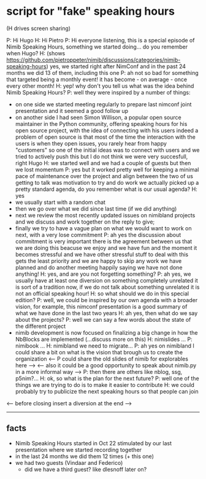 # script for "fake" speaking hours

(H drives screen sharing)

P: Hi Hugo
H: Hi Pietro
P: Hi everyone listening, this is a special episode of Nimib Speaking Hours,
something we started doing... do you remember when Hugo?
H: (shows https://github.com/pietroppeter/nimib/discussions/categories/nimib-speaking-hours)
yes, we started right after NimConf and in the past 24 months we did 13 of them, including this one
P: ah not so bad for something that targeted being a monthly event! it has become - on average - once every other month!
H: yep! why don't you tell us what was the idea behind Nimib Speaking Hours?
P: well they were inspired by a number of things:
- on one side we started meeting regularly to prepare last nimconf joint presentation and it seemed a good follow up
- on another side I had seen Simon Willison, a popular open source maintainer in the Python community, offering
speaking hours for his open source project, with the idea of connecting with his users
indeed a problem of open source is that most of the time the interaction with the users is when
they open issues, you rarely hear from happy "customers"
so one of the initial ideas was to connect with users and we tried to actively push this
but I do not think we were very succesfull, right Hugo
H: we started well and we had a couple of guests but then we lost momentum
P: yes but it worked pretty well for keeping a minimal pace of maintenance over the project and align between the two of us
getting to talk was motivation to try and do work
we actually picked up a pretty standard agenda, do you remember what is our usual agenda?
H: yes
- we usually start with a random chat
- then we go over what we did since last time (if we did anything)
- next we review the most recently updated issues on nimibland projects
  and we discuss and work together on the reply to give;
- finally we try to have a vague plan on what we would want to work on next,
with a very lose commitment
P: ah yes the discussion about commitment is very important
there is the agreement between us that we are doing this beacuse we enjoy and we have fun
and the moment it becomes stressful and we have other stressful stuff to deal with this gets
the least priority and we are happy to skip any work we have planned and do another meeting
happily saying we have not done anything!
H: yes, and are you not forgetting something?
P: ah yes, we usually have at least one diversion on something completely unrelated
it is sort of a tradition now, if we do not talk about something unrelated it is not an official speaking hour!
H: so what should we do in this special edition?
P: well, we could be inspired by our own agenda with a broader vision,
for example, this nimconf presentation is a good summary of what we have done in the last two years
H: ah yes, then what do we say about the projects?
P: well we can say a few words about the state of the different project
- nimib development is now focused on finalizing a big change in how
the NbBlocks are implemented
(...discuss more on this)
H: nimislides ...
P: nimibook ...
H: nimibland we need to migrate...
P: ah yes on nimibland I could share a bit on what is the vision that brough us to create the organization
<-- P could share the old slides of nimib for explorables here -->
<-- also it could be a good opportunity to speak about nimib.py in a more informal way -->
P: then there are others like nblog, ssg, p5nim?...
H: ok, so what is the plan for the next future?
P: well one of the things we are trying to do is to make it easier to contribute
H: we could probably try to publicize the next speaking hours so that people can join

<-- before closing insert a diversion at the end -->

---
## facts

- Nimib Speaking Hours started in Oct 22 stimulated by our last presentation where we started recording together
- in the last 24 months we did them 12 times (+ this one)
- we had two guests (Vindaar and Federico)
  - did we have a third guest? like dlesnoff later on?